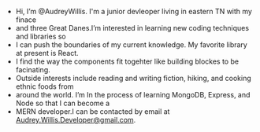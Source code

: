 -    Hi, I’m @AudreyWillis. I'm a junior devleoper living in eastern TN with my finace 
-    and three Great Danes.I’m interested in learning new coding techniques and libraries so 
-    I can push the boundaries of my current knowledge. My favorite library at present is React. 
-    I find the way the components fit togehter like building blockes to be facinating. 
-    Outside interests include reading and writing fiction, hiking, and cooking ethnic foods from 
-    around the world. I’m In the process of learning MongoDB, Express, and Node so that I can become a 
-    MERN developer.I can be contacted by email at Audrey.Willis.Developer@gmail.com.

